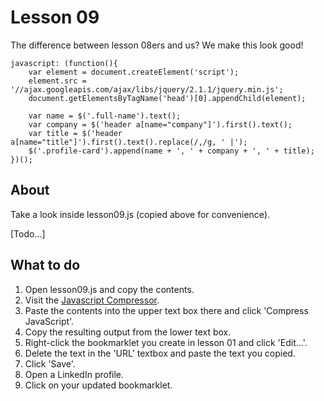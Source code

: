 # Lesson 09

The difference between lesson 08ers and us? We make this look good!

```
javascript: (function(){
	var element = document.createElement('script');
	element.src = '//ajax.googleapis.com/ajax/libs/jquery/2.1.1/jquery.min.js';
	document.getElementsByTagName('head')[0].appendChild(element);

	var name = $('.full-name').text();
	var company = $('header a[name="company"]').first().text();
	var title = $('header a[name="title"]').first().text().replace(/,/g, ' |');
	$('.profile-card').append(name + ', ' + company + ', ' + title);
})();
```

## About

Take a look inside lesson09.js (copied above for convenience).

\[Todo...\]

## What to do

1. Open lesson09.js and copy the contents.
1. Visit the [Javascript Compressor](http://www.minifyjs.com/javascript-compressor/).
1. Paste the contents into the upper text box there and click 'Compress JavaScript'.
1. Copy the resulting output from the lower text box.
1. Right-click the bookmarklet you create in lesson 01 and click 'Edit...'.
1. Delete the text in the 'URL' textbox and paste the text you copied.
1. Click 'Save'.
1. Open a LinkedIn profile.
1. Click on your updated bookmarklet.

